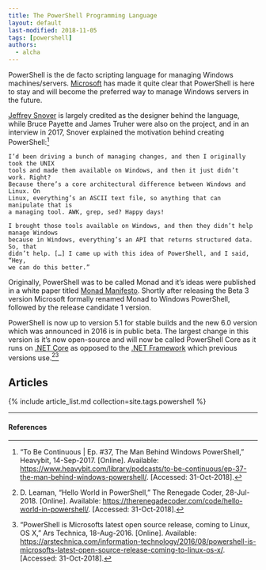 ```yaml
---
title: The PowerShell Programming Language
layout: default
last-modified: 2018-11-05
tags: [powershell]
authors:
  - alcha
---
```


PowerShell is the de facto scripting language for managing Windows machines/servers.
[Microsoft][2] has made it quite clear that PowerShell is here to stay and will become
the preferred way to manage Windows servers in the future.

[Jeffrey Snover][1] is largely credited as the designer behind the language, while
Bruce Payette and James Truher were also on the project, and in an interview in
2017, Snover explained the motivation behind creating PowerShell:[^2]

    I’d been driving a bunch of managing changes, and then I originally took the UNIX
    tools and made them available on Windows, and then it just didn’t work. Right?
    Because there’s a core architectural difference between Windows and Linux. On
    Linux, everything’s an ASCII text file, so anything that can manipulate that is
    a managing tool. AWK, grep, sed? Happy days!

    I brought those tools available on Windows, and then they didn’t help manage Windows
    because in Windows, everything’s an API that returns structured data. So, that
    didn’t help. […] I came up with this idea of PowerShell, and I said, “Hey,
    we can do this better.”

Originally, PowerShell was to be called Monad and it’s ideas were published in a
white paper titled [Monad Manifesto][3]. Shortly after releasing the Beta 3 version
Microsoft formally renamed Monad to Windows PowerShell, followed by the release
candidate 1 version.

PowerShell is now up to version 5.1 for stable builds and the new 6.0 version
which was announced in 2016 is in public beta. The largest change in this version
is it’s now open-source and will now be called PowerShell Core as it runs on
[.NET Core][4] as opposed to the [.NET Framework][5] which previous versions use.[^1][^3]

## Articles

{% include article_list.md collection=site.tags.powershell %}

---

#### References

[^1]: D. Leaman, “Hello World in PowerShell,” The Renegade Coder, 28-Jul-2018. [Online]. Available: <https://therenegadecoder.com/code/hello-world-in-powershell/>. [Accessed: 31-Oct-2018].
[^2]: “To Be Continuous | Ep. #37, The Man Behind Windows PowerShell,” Heavybit,
  14-Sep-2017. [Online]. Available: <https://www.heavybit.com/library/podcasts/to-be-continuous/ep-37-the-man-behind-windows-powershell/>.
  [Accessed: 31-Oct-2018].
[^3]: “PowerShell is Microsofts latest open source release, coming to Linux, OS X,”
  Ars Technica, 18-Aug-2016. [Online]. Available: <https://arstechnica.com/information-technology/2016/08/powershell-is-microsofts-latest-open-source-release-coming-to-linux-os-x/>.
  [Accessed: 31-Oct-2018].

[1]: https://en.wikipedia.org/wiki/Jeffrey_Snover
[2]: https://www.microsoft.com/
[3]: https://blogs.msdn.microsoft.com/powershell/2007/03/18/monad-manifesto-the-origin-of-windows-powershell/
[4]: https://www.microsoft.com/net/download
[5]: https://www.microsoft.com/net/learn/architecture
